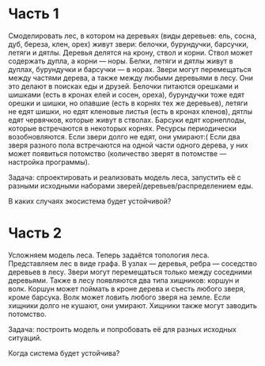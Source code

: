 # Часть 1
Смоделировать лес, в котором на деревьях (виды деревьев: ель, сосна, дуб, береза, клен, орех) живут звери: белочки, бурундучки, барсучки, летяги и дятлы. Деревья делятся на крону, ствол и корни. Ствол может содержать дупла, а корни — норы. Белки, летяги и дятлы живут в дуплах, бурундучки и барсучки — в норах. Звери могут перемещаться между частями дерева, а также между любыми деревьями в лесу. Они это делают в поисках еды и друзей. Белочки питаются орешками и шишками (есть в кронах елей и сосен, ореха), бурундучки тоже едят орешки и шишки, но опавшие (есть в корнях тех же деревьев), летяги не едят шишки, но едят кленовые листья (есть в кронах кленов), дятлы едят червячков, которые живут в стволах. Барсуки едят корнеплоды, которые встречаются в некоторых корнях. Ресурсы периодически возобновляются. Если звери долго не едят, они умирают:( Если два зверя разного пола встречаются на одной части одного дерева, у них может появиться потомство (количество зверят в потомстве — настройка программы).

Задача: спроектировать и реализовать модель леса, запустить её с разными исходными наборами зверей/деревьев/распределением еды. 

В каких случаях экосистема будет устойчивой?

# Часть 2
Усложняем модель леса. Теперь задаётся топология леса. Представляем лес в виде графа. В узлах — деревья, ребра — соседство деревьев в лесу. Звери могут перемещаться только между соседними деревьями. Также в лесу появляются два типа хищников: коршун и волк. Коршун может поймать в кроне дерева и съесть любого зверя, кроме барсука. Волк может ловить любого зверя на земле. Если хищники долго не кушают, они умирают. Хищники также могут заводить потомство.

Задача: построить модель и попробовать её для разных исходных ситуаций.

Когда система будет устойчива?
